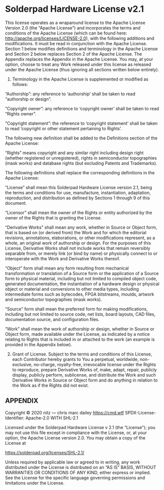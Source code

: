 # Solderpad Hardware License v2.1

This license operates as a wraparound license to the Apache License Version 2.0 (the “Apache License”) and incorporates the terms and conditions of the Apache License (which can be found here: http://apache.org/licenses/LICENSE-2.0), with the following additions and modifications. It must be read in conjunction with the Apache License. Section 1 below modifies definitions and terminology in the Apache License and Section 2 below replaces Section 2 of the Apache License. The Appendix replaces the Appendix in the Apache License. You may, at your option, choose to treat any Work released under this license as released under the Apache License (thus ignoring all sections written below entirely).

1. Terminology in the Apache License is supplemented or modified as follows:

“Authorship”: any reference to ‘authorship’ shall be taken to read “authorship or design”.

“Copyright owner”: any reference to ‘copyright owner’ shall be taken to read “Rights owner”.

“Copyright statement”: the reference to ‘copyright statement’ shall be taken to read ‘copyright or other statement pertaining to Rights’.

The following new definition shall be added to the Definitions section of the Apache License:

“Rights” means copyright and any similar right including design right (whether registered or unregistered), rights in semiconductor topographies (mask works) and database rights (but excluding Patents and Trademarks).

The following definitions shall replace the corresponding definitions in the Apache License:

“License” shall mean this Solderpad Hardware License version 2.1, being the terms and conditions for use, manufacture, instantiation, adaptation, reproduction, and distribution as defined by Sections 1 through 9 of this document.

“Licensor” shall mean the owner of the Rights or entity authorized by the owner of the Rights that is granting the License.

“Derivative Works” shall mean any work, whether in Source or Object form, that is based on (or derived from) the Work and for which the editorial revisions, annotations, elaborations, or other modifications represent, as a whole, an original work of authorship or design. For the purposes of this License, Derivative Works shall not include works that remain reversibly separable from, or merely link (or bind by name) or physically connect to or interoperate with the Work and Derivative Works thereof.

“Object” form shall mean any form resulting from mechanical transformation or translation of a Source form or the application of a Source form to physical material, including but not limited to compiled object code, generated documentation, the instantiation of a hardware design or physical object or material and conversions to other media types, including intermediate forms such as bytecodes, FPGA bitstreams, moulds, artwork and semiconductor topographies (mask works).

“Source” form shall mean the preferred form for making modifications, including but not limited to source code, net lists, board layouts, CAD files, documentation source, and configuration files.

“Work” shall mean the work of authorship or design, whether in Source or Object form, made available under the License, as indicated by a notice relating to Rights that is included in or attached to the work (an example is provided in the Appendix below).

2. Grant of License. Subject to the terms and conditions of this License, each Contributor hereby grants to You a perpetual, worldwide, non-exclusive, no-charge, royalty-free, irrevocable license under the Rights to reproduce, prepare Derivative Works of, make, adapt, repair, publicly display, publicly perform, sublicense, and distribute the Work and such Derivative Works in Source or Object form and do anything in relation to the Work as if the Rights did not exist.

## APPENDIX

Copyright © 2020 nitz — chris marc dailey https://cmd.wtf
SPDX-License-Identifier: Apache-2.0 WITH SHL-2.1

Licensed under the Solderpad Hardware License v 2.1 (the “License”); you may not use this file except in compliance with the License, or, at your option, the Apache License version 2.0. You may obtain a copy of the License at

https://solderpad.org/licenses/SHL-2.1/

Unless required by applicable law or agreed to in writing, any work distributed under the License is distributed on an “AS IS” BASIS, WITHOUT WARRANTIES OR CONDITIONS OF ANY KIND, either express or implied. See the License for the specific language governing permissions and limitations under the License.